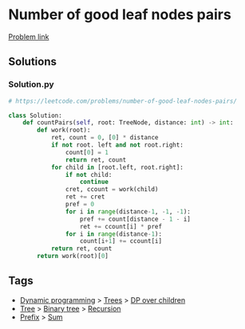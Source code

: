 # Number of good leaf nodes pairs

[Problem link](https://leetcode.com/problems/number-of-good-leaf-nodes-pairs/)

## Solutions


### Solution.py
```py
# https://leetcode.com/problems/number-of-good-leaf-nodes-pairs/

class Solution:
    def countPairs(self, root: TreeNode, distance: int) -> int:
        def work(root):
            ret, count = 0, [0] * distance
            if not root. left and not root.right:
                count[0] = 1
                return ret, count
            for child in [root.left, root.right]:
                if not child:
                    continue
                cret, ccount = work(child)
                ret += cret
                pref = 0
                for i in range(distance-1, -1, -1):
                    pref += count[distance - 1 - i]
                    ret += ccount[i] * pref
                for i in range(distance-1):
                    count[i+1] += ccount[i]
            return ret, count
        return work(root)[0]
```
## Tags

* [Dynamic programming](/README.md#Dynamic_programming) > [Trees](/README.md#Dynamic_programming-Trees) > [DP over children](/README.md#Dynamic_programming-Trees-DP_over_children)
* [Tree](/README.md#Tree) > [Binary tree](/README.md#Tree-Binary_tree) > [Recursion](/README.md#Tree-Binary_tree-Recursion)
* [Prefix](/README.md#Prefix) > [Sum](/README.md#Prefix-Sum)
